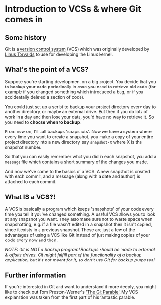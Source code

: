 Introduction to VCSs & where Git comes in
=========================================

Some history
------------

Git is a [version control system](!Wikipedia "Revision control") (VCS)
which was originally developed by [Linus Torvalds](!Wikipedia) to use
for developing the Linux kernel.


What's the point of a VCS?
--------------------------

Suppose you're starting development on a big project. You decide that
you to backup your code periodically in case you need to retrieve old
code (for example if you changed something which introduced a bug, or if
you accidentally deleted a section of code).

You could just set up a script to backup your project directory every
day to another directory, or maybe an external drive. But then if you do
lots of work in a day and then lose your data, you'd have no way to
retrieve it. So you need to **choose when to backup**.

From now on, I'll call backups 'snapshots'. Now we have a system where
every time you want to create a snapshot, you make a copy of your entire
project directory into a new directory, say `snapshot-X` where X is the
snapshot number.

So that you can easily remember what you did in each snapshot, you add a
`message` file which contains a short summary of the changes you made.

And now we've come to the basics of a VCS. A new snapshot is created
with each commit, and a message (along with a date and author) is
attached to each commit.


What IS a VCS?!
---------------

A VCS is basically a program which keeps 'snapshots' of your code every
time you tell it you've changed something. A useful VCS allows you to
look at any snapshot you want. They also make sure not to waste space
when snapshotting, e.g. if a file wasn't edited in a snapshot then it
isn't copied, since it exists in a previous snapshot. These are just a
few of the advantages of using a VCS like Git instead of just making
copies of your code every now and then.

*NOTE: Git is NOT a backup program! Backups should be made to external &
offsite drives. Git might fulfill part of the functionality of a backup
application, but it's not meant for it, so don't use Git for backup
purposes!*


Further information
-------------------

If you're interested in Git and want to understand it more deeply, you
might like to check out Tom Preston-Werner's ['The Git
Parable'](http://tom.preston-werner.com/2009/05/19/the-git-parable.html).
My VCS explanation was taken from the first part of his fantastic
parable.
